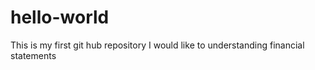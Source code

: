 # hello-world
This is my first git hub repository
I would like to understanding financial statements
